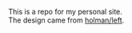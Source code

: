 This is a repo for my personal site.  
The design came from [holman/left](https://github.com/holman/left).
